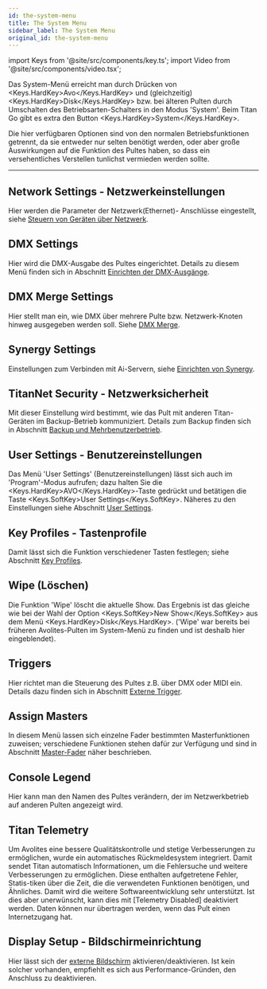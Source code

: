 ```yaml
---
id: the-system-menu
title: The System Menu
sidebar_label: The System Menu
original_id: the-system-menu
---
```


import Keys from '@site/src/components/key.ts';
import Video from '@site/src/components/video.tsx';

Das System-Menü erreicht man durch Drücken von <Keys.HardKey>Avo</Keys.HardKey> und (gleichzeitig) 
<Keys.HardKey>Disk</Keys.HardKey> bzw. bei älteren Pulten durch Umschalten des Betriebsarten-Schalters 
in den Modus 'System'. Beim Titan Go gibt es extra den Button <Keys.HardKey>System</Keys.HardKey>.

Die hier verfügbaren Optionen sind von den normalen Betriebsfunktionen 
getrennt, da sie entweder nur selten benötigt werden, oder aber große 
Auswirkungen auf die Funktion des Pultes haben, so dass ein versehentliches 
Verstellen tunlichst vermieden werden sollte.

---

Network Settings - Netzwerkeinstellungen
----------------------------------------

Hier werden die Parameter der Netzwerk(Ethernet)- Anschlüsse eingestellt, 
siehe [Steuern von Geräten über Netzwerk](../networking/controlling-fixtures-over-a-network.md).

DMX Settings
------------

Hier wird die DMX-Ausgabe des Pultes eingerichtet. Details zu diesem
Menü finden sich in Abschnitt [Einrichten der DMX-Ausgänge](dmx-output-mapping.md#einrichten-der-dmx-ausgänge).

DMX Merge Settings
------------------

Hier stellt man ein, wie DMX über mehrere Pulte bzw. Netzwerk-Knoten
hinweg ausgegeben werden soll. Siehe [DMX Merge](dmx-output-mapping.md#dmx-merge).

Synergy Settings
----------------

Einstellungen zum Verbinden mit Ai-Servern, siehe [Einrichten von Synergy](../synergy/setting-up.md#einrichten-von-synergy).

TitanNet Security - Netzwerksicherheit
--------------------------------------

Mit dieser Einstellung wird bestimmt, wie das Pult mit anderen
Titan-Geräten im Backup-Betrieb kommuniziert. Details zum Backup finden
sich in Abschnitt [Backup und Mehrbenutzerbetrieb](../running-the-show/linking-consoles-for-multi-user-or-backup.md).

User Settings - Benutzereinstellungen
-------------------------------------

Das Menü 'User Settings' (Benutzereinstellungen) lässt sich auch im
'Program'-Modus aufrufen; dazu halten Sie die <Keys.HardKey>AVO</Keys.HardKey>-Taste gedrückt und
betätigen die Taste <Keys.SoftKey>User Settings</Keys.SoftKey>. Näheres zu den Einstellungen
siehe Abschnitt [User Settings](user-settings.md).

Key Profiles - Tastenprofile
----------------------------

Damit lässt sich die Funktion verschiedener Tasten festlegen; siehe
Abschnitt [Key Profiles](key-profiles.md).

Wipe (Löschen)
--------------

Die Funktion 'Wipe' löscht die aktuelle Show. Das Ergebnis ist das
gleiche wie bei der Wahl der Option <Keys.SoftKey>New Show</Keys.SoftKey> aus dem Menü <Keys.HardKey>Disk</Keys.HardKey>.
('Wipe' war bereits bei früheren Avolites-Pulten im System-Menü zu
finden und ist deshalb hier eingeblendet).

Triggers
--------

Hier richtet man die Steuerung des Pultes z.B. über DMX oder MIDI ein.
Details dazu finden sich in Abschnitt [Externe Trigger](../running-the-show/midi-dmx-or-audio-triggering.md).

Assign Masters
--------------

In diesem Menü lassen sich einzelne Fader bestimmten Master­funktionen
zuweisen; verschiedene Funktionen stehen dafür zur Verfügung und sind in
Abschnitt [Master-Fader](../running-the-show/playback-controls.md#master-fader) 
näher beschrieben.

Console Legend
--------------

Hier kann man den Namen des Pultes verändern, der im Netzwerkbetrieb auf
anderen Pulten angezeigt wird.

Titan Telemetry
---------------

Um Avolites eine bessere Qualitätskontrolle und stetige Verbesserungen
zu ermöglichen, wurde ein automatisches Rückmeldesystem integriert.
Damit sendet Titan automatisch Informationen, um die Fehlersuche und
weitere Verbesserungen zu ermöglichen. Diese enthalten aufgetretene
Fehler, Statis-tiken über die Zeit, die die verwendeten Funktionen
benötigen, und Ähnliches. Damit wird die weitere Softwareentwicklung
sehr unterstützt. Ist dies aber unerwünscht, kann dies mit \[Telemetry
Disabled\] deaktiviert werden. Daten können nur übertragen werden, wenn
das Pult einen Internetzugang hat.

Display Setup - Bildschirmeinrichtung
-------------------------------------

Hier lässt sich der [externe Bildschirm](external-displays.md)
aktivieren/deaktivieren. Ist kein solcher vorhanden, empfiehlt es sich aus 
Performance-Gründen, den Anschluss zu deaktivieren.
